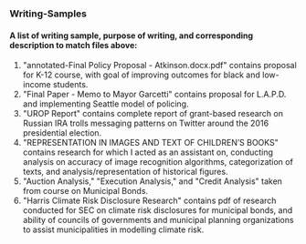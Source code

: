 ### Writing-Samples

#### A list of writing sample, purpose of writing, and corresponding description to match files above:

1. "annotated-Final Policy Proposal - Atkinson.docx.pdf" contains proposal for K-12 course, with goal of improving outcomes for black and low-income students.
2. "Final Paper - Memo to Mayor Garcetti" contains proposal for L.A.P.D. and implementing Seattle model of policing.
3. "UROP Report" contains complete report of grant-based research on Russian IRA trolls messaging patterns on Twitter around the 2016 presidential election.
4. "REPRESENTATION IN IMAGES AND TEXT OF CHILDREN’S BOOKS" contains research for which I acted as an assistant on, conducting analysis on accuracy of image recognition algorithms, categorization of texts, and analysis/representation of historical figures.
5. "Auction Analysis," "Execution Analysis," and "Credit Analysis" taken from course on Municipal Bonds. 
6. "Harris Climate Risk Disclosure Research" contains pdf of research conducted for SEC on climate risk disclosures for municipal bonds, and ability of councils of governments and municipal planning organizations to assist municipalities in modelling climate risk.
